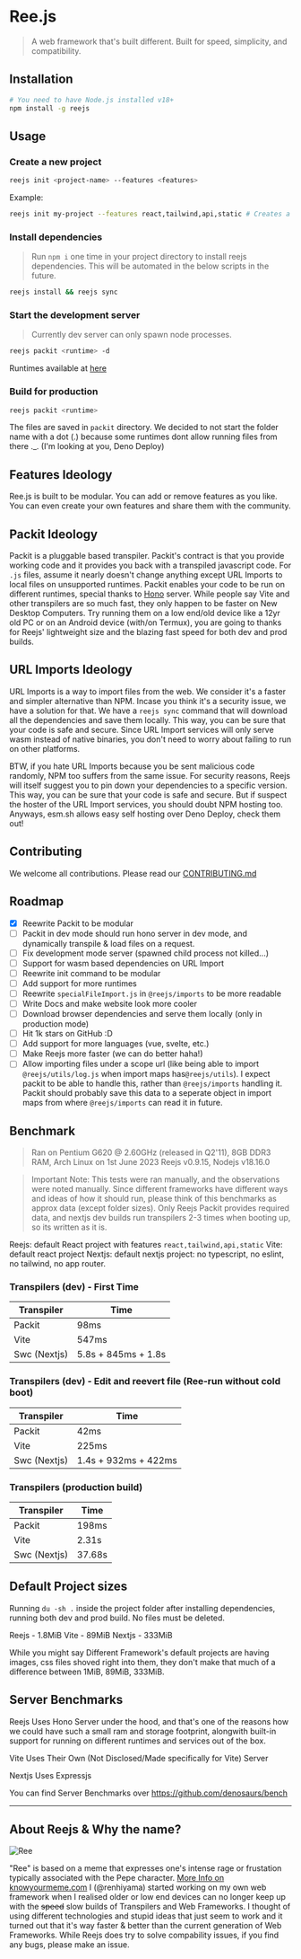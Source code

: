 # Ree.js
> A web framework that's built different. Built for speed, simplicity, and compatibility.

## Installation
```bash
# You need to have Node.js installed v18+
npm install -g reejs
```

## Usage

### Create a new project
```bash
reejs init <project-name> --features <features>
```

Example:
```bash
reejs init my-project --features react,tailwind,api,static # Creates a new project with React, Tailwind (TwindCSS), API, and Static File Serving features
```

### Install dependencies
> Run `npm i` one time in your project directory to install reejs dependencies. This will be automated in the below scripts in the future.
```bash
reejs install && reejs sync
```

### Start the development server

> Currently dev server can only spawn node processes.

```bash
reejs packit <runtime> -d
```

Runtimes available at [here](https://github.com/rovelstars/reejs/blob/d9e143d9f9713ec2c37b6d92e0be34e454acb826/src/cli/cmds/packit.bkp.js#LL53C1-L53C1)

### Build for production
```bash
reejs packit <runtime>
```

The files are saved in `packit` directory. We decided to not start the folder name with a dot (.) because some runtimes dont allow running files from there ._. (I'm looking at you, Deno Deploy)

## Features Ideology

Ree.js is built to be modular. You can add or remove features as you like. You can even create your own features and share them with the community.

## Packit Ideology

Packit is a pluggable based transpiler. Packit's contract is that you provide working code and it provides you back with a transpiled javascript code. For `.js` files, assume it nearly doesn't change anything except URL Imports to local files on unsupported runtimes. Packit enables your code to be run on different runtimes, special thanks to [Hono](https://hono.dev) server. While people say Vite and other transpilers are so much fast, they only happen to be faster on New Desktop Computers. Try running them on a low end/old device like a 12yr old PC or on an Android device (with/on Termux), you are going to thanks for Reejs' lightweight size and the blazing fast speed for both dev and prod builds.

## URL Imports Ideology

URL Imports is a way to import files from the web. We consider it's a faster and simpler alternative than NPM.
Incase you think it's a security issue, we have a solution for that. We have a `reejs sync` command that will download all the dependencies and save them locally. This way, you can be sure that your code is safe and secure. Since URL Import services will only serve wasm instead of native binaries, you don't need to worry about failing to run on other platforms.

BTW, if you hate URL Imports because you be sent malicious code randomly, NPM too suffers from the same issue. For security reasons, Reejs will itself suggest you to pin down your dependencies to a specific version. This way, you can be sure that your code is safe and secure. But if suspect the hoster of the URL Import services, you should doubt NPM hosting too. Anyways, esm.sh allows easy self hosting over Deno Deploy, check them out!

## Contributing

We welcome all contributions. Please read our [CONTRIBUTING.md](https://github.com/rovelstars/reejs/blob/main/CONTRIBUTING.md)

## Roadmap

- [x] Reewrite Packit to be modular
- [ ] Packit in dev mode should run hono server in dev mode, and dynamically transpile & load files on a request.
- [ ] Fix development mode server (spawned child process not killed...)
- [ ] Support for wasm based dependencies on URL Import
- [ ] Reewrite init command to be modular
- [ ] Add support for more runtimes
- [ ] Reewrite `specialFileImport.js` in `@reejs/imports` to be more readable
- [ ] Write Docs and make website look more cooler
- [ ] Download browser dependencies and serve them locally (only in production mode)
- [ ] Hit 1k stars on GitHub :D
- [ ] Add support for more languages (vue, svelte, etc.)
- [ ] Make Reejs more faster (we can do better haha!)
- [ ] Allow importing files under a scope url (like being able to import `@reejs/utils/log.js` when import maps has`@reejs/utils`). I expect packit to be able to handle this, rather than `@reejs/imports` handling it. Packit should probably save this data to a seperate object in import maps from where `@reejs/imports` can read it in future.

## Benchmark

> Ran on Pentium G620 @ 2.60GHz (released in Q2'11), 8GB DDR3 RAM, Arch Linux on 1st June 2023 Reejs v0.9.15, Nodejs v18.16.0

> Important Note: This tests were ran manually, and the observations were noted manually. Since different frameworks have different ways and ideas of how it should run, please think of this benchmarks as approx data (except folder sizes). Only Reejs Packit provides required data, and nextjs dev builds run transpilers 2-3 times when booting up, so its written as it is.

Reejs: default React project with features `react,tailwind,api,static`
Vite: default react project
Nextjs: default nextjs project: no typescript, no eslint, no tailwind, no app router.
### Transpilers (dev) - First Time

| Transpiler  | Time                |
|-------------|---------------------|
| Packit      | 98ms                | 
| Vite        | 547ms               |
| Swc (Nextjs)| 5.8s + 845ms + 1.8s |

### Transpilers (dev) - Edit and reevert file (Ree-run without cold boot)

| Transpiler  | Time                 |
|-------------|----------------------|
| Packit      | 42ms                 |
| Vite        | 225ms                |
| Swc (Nextjs)| 1.4s + 932ms + 422ms |

### Transpilers (production build)

| Transpiler  | Time    |
|-------------|---------|
| Packit      | 198ms   |
| Vite        | 2.31s   |
| Swc (Nextjs)| 37.68s  |


## Default Project sizes

Running `du -sh .` inside the project folder after installing dependencies, running both dev and prod build. No files must be deleted.

Reejs - 1.8MiB
Vite - 89MiB
Nextjs - 333MiB

While you might say Different Framework's default projects are having images, css files shoved right into them, they don't make that much of a difference between 1MiB, 89MiB, 333MiB.

## Server Benchmarks

Reejs Uses Hono Server under the hood, and that's one of the reasons how we could have such a small ram and storage footprint, alongwith built-in support for running on different runtimes and services out of the box.

Vite Uses Their Own (Not Disclosed/Made specifically for Vite) Server

Nextjs Uses Expressjs

You can find Server Benchmarks over https://github.com/denosaurs/bench

---

## About Reejs & Why the name?

![Ree](https://i.kym-cdn.com/entries/icons/mobile/000/017/830/reee.jpg)

"Ree" is based on a meme that expresses one's intense rage or frustation typically associated with the Pepe character. [More Info on knowyourmeme.com](https://knowyourmeme.com/memes/reeeeeee)
I (@renhiyama) started working on my own web framework when I realised older or low end devices can no longer keep up with the ~~speed~~ slow builds of Transpilers and Web Frameworks. I thought of using different technologies and stupid ideas that just seem to work and it turned out that it's way faster & better than the current generation of Web Frameworks. While Reejs does try to solve compability issues, if you find any bugs, please make an issue.
